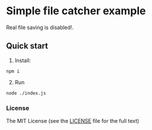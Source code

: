 # Simple file catcher example

Real file saving is disabled!.

## Quick start

1. Install:

  `npm i`

2. Run

  `node ./index.js`

### License

The MIT License (see the [LICENSE](https://github.com/buchslava/file-catcher-example/blob/master/LICENSE) file for the full text)
